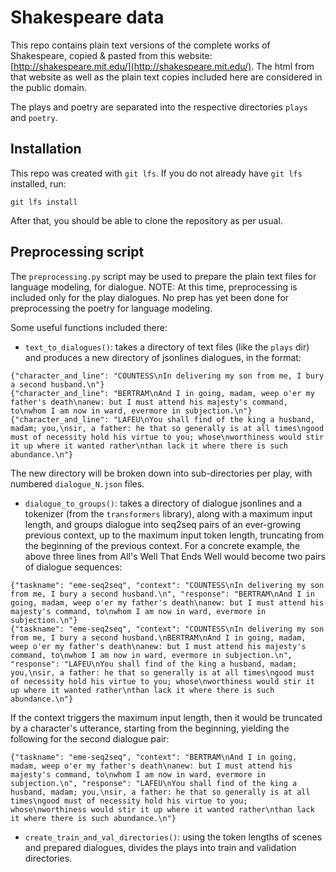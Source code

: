 # Shakespeare data

This repo contains plain text versions of the complete works of Shakespeare, copied & pasted from this website: [http://shakespeare.mit.edu/](http://shakespeare.mit.edu/). The html from that website as well as the plain text copies included here are considered in the public domain. 

The plays and poetry are separated into the respective directories `plays` and `poetry`. 

## Installation

This repo was created with `git lfs`. If you do not already have `git lfs` installed, run:

`git lfs install`

After that, you should be able to clone the repository as per usual. 


## Preprocessing script

The `preprocessing.py` script may be used to prepare the plain text files for language modeling, for dialogue. 
NOTE: At this time, preprocessing is included only for the play dialogues. No prep has yet been done for preprocessing the poetry for language modeling.

Some useful functions included there:

- `text_to_dialogues()`: takes a directory of text files (like the `plays` dir) and produces a new directory of jsonlines dialogues, in the format: 

```
{"character_and_line": "COUNTESS\nIn delivering my son from me, I bury a second husband.\n"}
{"character_and_line": "BERTRAM\nAnd I in going, madam, weep o'er my father's death\nanew: but I must attend his majesty's command, to\nwhom I am now in ward, evermore in subjection.\n"}
{"character_and_line": "LAFEU\nYou shall find of the king a husband, madam; you,\nsir, a father: he that so generally is at all times\ngood must of necessity hold his virtue to you; whose\nworthiness would stir it up where it wanted rather\nthan lack it where there is such abundance.\n"}
```

The new directory will be broken down into sub-directories per play, with numbered `dialogue_N.json` files.

- `dialogue_to_groups()`: takes a directory of dialogue jsonlines and a tokenizer (from the `transformers` library), along with a maximum input length, and groups dialogue into seq2seq pairs of an ever-growing previous context, up to the maximum input token length, truncating from the beginning of the previous context. For a concrete example, the above three lines from All's Well That Ends Well would become two pairs of dialogue sequences:

```
{"taskname": "eme-seq2seq", "context": "COUNTESS\nIn delivering my son from me, I bury a second husband.\n", "response": "BERTRAM\nAnd I in going, madam, weep o'er my father's death\nanew: but I must attend his majesty's command, to\nwhom I am now in ward, evermore in subjection.\n"}
{"taskname": "eme-seq2seq", "context": "COUNTESS\nIn delivering my son from me, I bury a second husband.\nBERTRAM\nAnd I in going, madam, weep o'er my father's death\nanew: but I must attend his majesty's command, to\nwhom I am now in ward, evermore in subjection.\n", "response": "LAFEU\nYou shall find of the king a husband, madam; you,\nsir, a father: he that so generally is at all times\ngood must of necessity hold his virtue to you; whose\nworthiness would stir it up where it wanted rather\nthan lack it where there is such abundance.\n"}
``` 

If the context triggers the maximum input length, then it would be truncated by a character's utterance, starting from the beginning, yielding the following for the second dialogue pair:
```
{"taskname": "eme-seq2seq", "context": "BERTRAM\nAnd I in going, madam, weep o'er my father's death\nanew: but I must attend his majesty's command, to\nwhom I am now in ward, evermore in subjection.\n", "response": "LAFEU\nYou shall find of the king a husband, madam; you,\nsir, a father: he that so generally is at all times\ngood must of necessity hold his virtue to you; whose\nworthiness would stir it up where it wanted rather\nthan lack it where there is such abundance.\n"}
```

- `create_train_and_val_directories()`: using the token lengths of scenes and prepared dialogues, divides the plays into train and validation directories. 